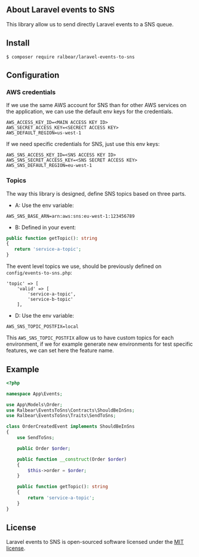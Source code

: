 
## About Laravel events to SNS

This library allow us to send directly Laravel events to a SNS queue.

## Install

```shell script
$ composer require ralbear/laravel-events-to-sns
```
## Configuration

### AWS credentials

If we use the same AWS account for SNS than for other AWS services on the application, we can use the default env keys for the credentials.

```
AWS_ACCESS_KEY_ID=<MAIN ACCESS KEY ID>
AWS_SECRET_ACCESS_KEY=<SECRECT ACCESS KEY>
AWS_DEFAULT_REGION=us-west-1
```
If we need specific credentials for SNS, just use this env keys:

```
AWS_SNS_ACCESS_KEY_ID=<SNS ACCESS KEY ID>
AWS_SNS_SECRET_ACCESS_KEY=<SNS SECRET ACCESS KEY>
AWS_SNS_DEFAULT_REGION=eu-west-1
```

### Topics

The way this library is designed, define SNS topics based on three parts.

 - A: Use the env variable:
```
AWS_SNS_BASE_ARN=arn:aws:sns:eu-west-1:123456789
```
 - B: Defined in your event:
 ```PHP
public function getTopic(): string
{
    return 'service-a-topic';
}
```
The event level topics we use, should be previously defined on `config/events-to-sns.php`:
```
'topic' => [
    'valid' => [
        'service-a-topic',
        'service-b-topic'
    ],
```

 - D: Use the env variable:
 ```
AWS_SNS_TOPIC_POSTFIX=local
```
This `AWS_SNS_TOPIC_POSTFIX` allow us to have custom topics for each environment, if we for example generate new environments for test specific features, we can set here the feature name.

## Example

```PHP
<?php

namespace App\Events;

use App\Models\Order;
use Ralbear\EventsToSns\Contracts\ShouldBeInSns;
use Ralbear\EventsToSns\Traits\SendToSns;

class OrderCreatedEvent implements ShouldBeInSns
{
    use SendToSns;

    public Order $order;

    public function __construct(Order $order)
    {
        $this->order = $order;
    }

    public function getTopic(): string
    {
        return 'service-a-topic';
    }
}
```

## License

Laravel events to SNS is open-sourced software licensed under the [MIT license](https://opensource.org/licenses/MIT).
